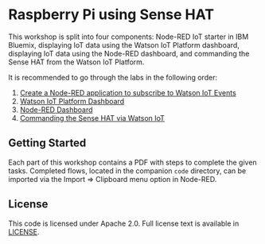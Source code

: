 # Raspberry Pi using Sense HAT

This workshop is split into four components: Node-RED IoT starter in IBM Bluemix, displaying IoT data using the Watson IoT Platform dashboard, displaying IoT data using the Node-RED dashboard, and commanding the Sense HAT from the Watson IoT Platform.

It is recommended to go through the labs in the following order:

1. [Create a Node-RED application to subscribe to Watson IoT Events](https://github.com/jeancarl/node-red-labs/blob/master/lab-sense-hat/iot-starter)
2. [Watson IoT Platform Dashboard](https://github.com/jeancarl/node-red-labs/blob/master/lab-sense-hat/watson-dashboard)
3. [Node-RED Dashboard](https://github.com/jeancarl/node-red-labs/blob/master/lab-sense-hat/node-red-dashboard)
4. [Commanding the Sense HAT via Watson IoT](https://github.com/jeancarl/node-red-labs/blob/master/lab-sense-hat/commands)

## Getting Started

Each part of this workshop contains a PDF with steps to complete the given tasks. Completed flows, located in the companion ```code``` directory, can be imported via the Import => Clipboard menu option in Node-RED.

## License

This code is licensed under Apache 2.0. Full license text is available in [LICENSE](https://github.com/jeancarl/node-red-labs/tree/master/lab-sense-hat/LICENSE).
